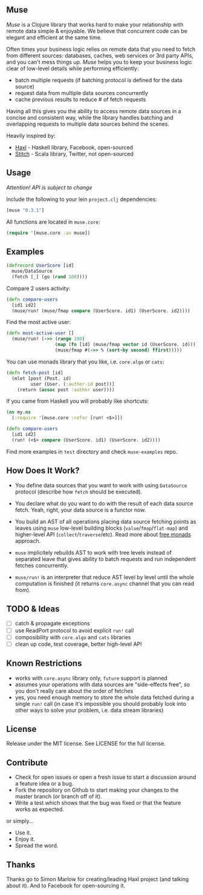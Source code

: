 ## Muse

*Muse* is a Clojure library that works hard to make your relationship with remote data simple & enjoyable. We believe that concurrent code can be elegant and efficient at the same time.

Often times your business logic relies on remote data that you need to fetch from different sources: databases, caches, web services or 3rd party APIs, and you can't mess things up. *Muse* helps you to keep your business logic clear of low-level details while performing efficiently:

* batch multiple requests (if batching protocol is defined for the data source)
* request data from multiple data sources concurrently
* cache previous results to reduce # of fetch requests

Having all this gives you the ability to access remote data sources in a concise and consistent way, while the library handles batching and overlapping requests to multiple data sources behind the scenes.

Heavily inspired by:

* [Haxl](https://github.com/facebook/Haxl) - Haskell library, Facebook, open-sourced
* [Stitch](https://www.youtube.com/watch?v=VVpmMfT8aYw) - Scala library, Twitter, not open-sourced

## Usage

*Attention! API is subject to change*

Include the following to your lein `project.clj` dependencies:

```clojure
[muse "0.3.1"]
```

All functions are located in `muse.core`:

```clojure
(require '[muse.core :as muse])
```

## Examples

```clojure
(defrecord UserScore [id]
  muse/DataSource
  (fetch [_] (go (rand 100))))
```

Compare 2 users activity:

```clojure
(defn compare-users
  [id1 id2]
  (muse/run! (muse/fmap compare (UserScore. id1) (UserScore. id2))))
```

Find the most active user:

```clojure
(defn most-active-user []
  (muse/run! (->> (range 100)
                  (map (fn [id] (muse/fmap vector id (UserScore. id))))
                  (muse/fmap #(->> % (sort-by second) ffirst)))))
```

You can use monads library that you like, i.e. `core.algo` or `cats`:

```clojure
(defn fetch-post [id]
  (mlet [post (Post. id)
         user (User. (:author-id post))]
    (return (assoc post :author user))))
```

If you came from Haskell you will probably like shortcuts:

```clojure
(ns my.ns
  (:require '[muse.core :refer [run! <$>]])

(defn compare-users
  [id1 id2]
  (run! (<$> compare (UserScore. id1) (UserScore. id2))))
```

Find more examples in `test` directory and check `muse-examples` repo.

## How Does It Work?

* You define data sources that you want to work with using `DataSource` protocol (describe how `fetch` should be executed).

* You declare what do you want to do with the result of each data source fetch. Yeah, right, your data source is a functor now.

* You build an AST of all operations placing data source fetching points as leaves using `muse` low-level building blocks (`value`/`fmap`/`flat-map`) and higher-level API (`collect`/`traverse`/etc). Read more about [free monads](http://goo.gl/1ubHUa) approach.

* `muse` implicitely rebuilds AST to work with tree levels instead of separated leave that gives ability to batch requests and run independent fetches concurrently.

* `muse/run!` is an interpreter that reduce AST level by level until the whole computation is finished (it returns `core.async` channel that you can read from).

## TODO & Ideas

- [ ] catch & propagate exceptions
- [ ] use ReadPort protocol to avoid explicit `run!` call
- [ ] composibility with `core.algo` and `cats` libraries
- [ ] clean up code, test coverage, better high-level API

## Known Restrictions

* works with `core.async` library only, `future` support is planned
* assumes your operations with data sources are "side-effects free", so you don't really care about the order of fetches
* yes, you need enough memory to store the whole data fetched during a single `run!` call (in case it's impossible you should probably look into other ways to solve your problem, i.e. data stream libraries)

## License

Release under the MIT license. See LICENSE for the full license.

## Contribute

* Check for open issues or open a fresh issue to start a discussion around a feature idea or a bug.
* Fork the repository on Github to start making your changes to the master branch (or branch off of it).
* Write a test which shows that the bug was fixed or that the feature works as expected.

or simply...

* Use it.
* Enjoy it.
* Spread the word.

## Thanks

Thanks go to Simon Marlow for creating/leading Haxl project (and talking about it). And to Facebook for open-sourcing it.
